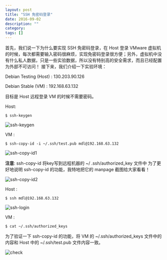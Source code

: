 ```yaml
---
layout: post
title: "SSH 免密码登录"
date: 2016-09-02
description: ""
category: 
tags: []
---
```


首先，我们说一下为什么要实现 SSH 免密码登录，在 Host 登录 VMware 虚拟机的时候，每次都需要输入密码很麻烦，实现免密码登录很方便；另外，虚拟机中没有什么私人数据，只是一些实验数据，所以没有特别高的安全需求，而且已经配置为外部不可访问！
接下来，我们介绍一下实验环境：

Debian Testing (Host)  : 130.203.90.126

Debian Stable (VM)     : 192.168.63.132

目标是 Host 远程登录 VM 的时候不需要密码。

Host: 

    $ ssh-keygen

![ssh-keygen]({{site.url}}/images/ssh-keygen.png)

VM : 

    $ ssh-copy-id -i ~/.ssh/test.pub mdl@192.168.63.132

![ssh-copy-id1]({{site.url}}/images/ssh-copy-id1.png)

**注意**: ssh-copy-id 将key写到远程机器的 ~/ .ssh/authorized_key 文件中
为了更好地说明 ssh-copy-id 的功能，我特地把它的 manpage 截图给大家看看！

![ssh-copy-id2]({{site.url}}/images/ssh-copy-id2.png)

Host : 

    $ ssh mdl@192.168.63.132

![ssh-login]({{site.url}}/images/ssh-login.png)

VM : 

    $ cat ~/.ssh/authorized_keys

为了验证一下 ssh-copy-id 的功能，将 VM 的 ~/.ssh/authorized_keys 文件中的内容和 Host 中的 ~/.ssh/test.pub 文件内容一致。

![check]({{site.url}}/images/check.png)
